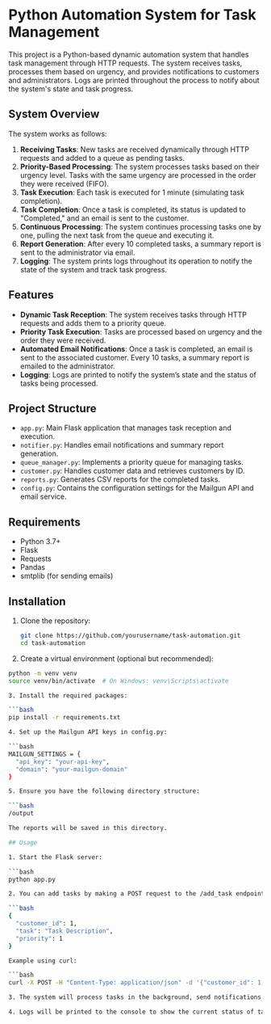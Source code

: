 # Python Automation System for Task Management

This project is a Python-based dynamic automation system that handles task management through HTTP requests. The system receives tasks, processes them based on urgency, and provides notifications to customers and administrators. Logs are printed throughout the process to notify about the system's state and task progress.

## System Overview

The system works as follows:

1. **Receiving Tasks**: New tasks are received dynamically through HTTP requests and added to a queue as pending tasks.
2. **Priority-Based Processing**: The system processes tasks based on their urgency level. Tasks with the same urgency are processed in the order they were received (FIFO).
3. **Task Execution**: Each task is executed for 1 minute (simulating task completion).
4. **Task Completion**: Once a task is completed, its status is updated to "Completed," and an email is sent to the customer.
5. **Continuous Processing**: The system continues processing tasks one by one, pulling the next task from the queue and executing it.
6. **Report Generation**: After every 10 completed tasks, a summary report is sent to the administrator via email.
7. **Logging**: The system prints logs throughout its operation to notify the state of the system and track task progress.

## Features

- **Dynamic Task Reception**: The system receives tasks through HTTP requests and adds them to a priority queue.
- **Priority Task Execution**: Tasks are processed based on urgency and the order they were received.
- **Automated Email Notifications**: Once a task is completed, an email is sent to the associated customer. Every 10 tasks, a summary report is emailed to the administrator.
- **Logging**: Logs are printed to notify the system’s state and the status of tasks being processed.

## Project Structure

- `app.py`: Main Flask application that manages task reception and execution.
- `notifier.py`: Handles email notifications and summary report generation.
- `queue_manager.py`: Implements a priority queue for managing tasks.
- `customer.py`: Handles customer data and retrieves customers by ID.
- `reports.py`: Generates CSV reports for the completed tasks.
- `config.py`: Contains the configuration settings for the Mailgun API and email service.

## Requirements

- Python 3.7+
- Flask
- Requests
- Pandas
- smtplib (for sending emails)

## Installation

1. Clone the repository:

   ```bash
   git clone https://github.com/yourusername/task-automation.git
   cd task-automation
   
2. Create a virtual environment (optional but recommended):

  ```bash
  python -m venv venv
  source venv/bin/activate  # On Windows: venv\Scripts\activate

3. Install the required packages:

  ```bash
  pip install -r requirements.txt

4. Set up the Mailgun API keys in config.py:

  ```bash
  MAILGUN_SETTINGS = {
    "api_key": "your-api-key",
    "domain": "your-mailgun-domain"
  }

5. Ensure you have the following directory structure:

  ```bash
  /output

  The reports will be saved in this directory.

## Usage

1. Start the Flask server:

  ```bash
  python app.py

2. You can add tasks by making a POST request to the /add_task endpoint with the following JSON body:

  ```bash
  {
    "customer_id": 1,
    "task": "Task Description",
    "priority": 1
  }

  Example using curl:

  ```bash
  curl -X POST -H "Content-Type: application/json" -d '{"customer_id": 1, "task": "Complete Task", "priority": 1}' http://localhost:5000/add_task

3. The system will process tasks in the background, send notifications to customers when tasks are in progress or completed, and send summary reports to the administrator after every 10 tasks.

4. Logs will be printed to the console to show the current status of tasks and the system.

